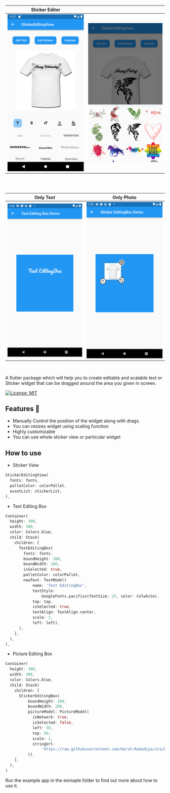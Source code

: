 <br>

| Sticker Editor                           |                                             |
| ---------------------------------------- | ------------------------------------------- |
| ![](./assets/readme/text_editor_box.png) | ![](./assets/readme/sticker_editor_box.png) |

<br>

<br>

| Only Text                             | Only Photo                         |
| ------------------------------------- | ---------------------------------- |
| ![](./assets/readme/only_picture.png) | ![](./assets/readme/only_text.png) |

<br>

 

A flutter package which will help you to create editable and scalable text or Sticker widget that can be dragged around the area you given in screen.

[![License: MIT](https://img.shields.io/badge/License-MIT-green.svg)](https://opensource.org/licenses/MIT)

## Features 💚

- Manually Control the position of the widget along with drags.
- You can resizes widget using scaling function
- Highly customizable
- You can use whole sticker view or particular widget

## How to use
- Sticker View 
```Dart
StickerEditingView(
  fonts: fonts,
  palletColor: colorPallet,
  assetList: stickerList,
),
```

- Text Editing Box
```Dart
Container(
  height: 300,
  width: 300,
  color: Colors.blue,
  child: Stack(
    children: [
      TextEditingBox(
        fonts: fonts,
        boundHeight: 200,
        boundWidth: 100,
        isSelected: true,
        palletColor: colorPallet,
        newText: TextModel(
            name: 'Text EditingBox',
            textStyle:
                GoogleFonts.pacifico(fontSize: 25, color: Colwhite),
            top: top,
            isSelected: true,
            textAlign: TextAlign.center,
            scale: 1,
            left: left),
      ),
    ],
  ),
),
```
- Picture Editing Box
```Dart
Container(
  height: 300,
  width: 300,
  color: Colors.blue,
  child: Stack(
    children: [
      StickerEditingBox(
          boundHeight: 200,
          boundWidth: 200,
          pictureModel: PictureModel(
            isNetwork: true,
            isSelected: false,
            left: 50,
            top: 50,
            scale: 1,
            stringUrl:
                'https://raw.githubusercontent.com/Harsh-Radadiya/sticker_editor/master/assets/t-shirt.jpeg',
          )),
    ],
  ),
)
```

Run the example app in the exmaple folder to find out more about how to use it.

